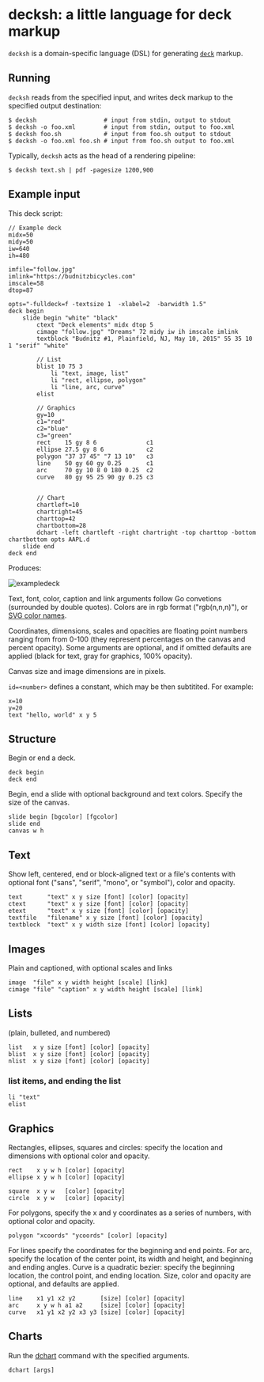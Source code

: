 # decksh: a little language for deck markup

```decksh``` is a domain-specific language (DSL) for generating [```deck```](https://github.com/ajstarks/deck/blob/master/README.md) markup.

## Running

```decksh``` reads from the specified input, and writes deck markup to the specified output destination:

	$ decksh                   # input from stdin, output to stdout
	$ decksh -o foo.xml        # input from stdin, output to foo.xml
	$ decksh foo.sh            # input from foo.sh output to stdout
	$ decksh -o foo.xml foo.sh # input from foo.sh output to foo.xml
	
Typically, ```decksh``` acts as the head of a rendering pipeline:

	$ decksh text.sh | pdf -pagesize 1200,900 

## Example input

This deck script:

	// Example deck
	midx=50
	midy=50
	iw=640
	ih=480

	imfile="follow.jpg"
	imlink="https://budnitzbicycles.com"
	imscale=58
	dtop=87

	opts="-fulldeck=f -textsize 1  -xlabel=2  -barwidth 1.5"
	deck begin
		slide begin "white" "black"
			ctext "Deck elements" midx dtop 5
			cimage "follow.jpg" "Dreams" 72 midy iw ih imscale imlink
			textblock "Budnitz #1, Plainfield, NJ, May 10, 2015" 55 35 10 1 "serif" "white"

			// List
			blist 10 75 3
				li "text, image, list"
				li "rect, ellipse, polygon"
				li "line, arc, curve"
			elist

			// Graphics
			gy=10
			c1="red"
			c2="blue"
			c3="green"
			rect    15 gy 8 6              c1
			ellipse 27.5 gy 8 6            c2
			polygon "37 37 45" "7 13 10"   c3
			line    50 gy 60 gy 0.25       c1
			arc     70 gy 10 8 0 180 0.25  c2
			curve   80 gy 95 25 90 gy 0.25 c3


			// Chart
			chartleft=10
			chartright=45
			charttop=42
			chartbottom=28
			dchart -left chartleft -right chartright -top charttop -bottom chartbottom opts AAPL.d 
		slide end
	deck end

	
Produces:

![exampledeck](exampledeck.png)
	
Text, font, color, caption and link arguments follow Go convetions (surrounded by double quotes).
Colors are in rgb format ("rgb(n,n,n)"), or [SVG color names](https://www.w3.org/TR/SVG11/types.html#ColorKeywords).

Coordinates, dimensions, scales and opacities are floating point numbers ranging from from 0-100 
(they represent percentages on the canvas and percent opacity).  Some arguments are optional, and 
if omitted defaults are applied (black for text, gray for graphics, 100% opacity).

Canvas size and image dimensions are in pixels.

```id=<number>``` defines a constant, which may be then subtitited. For example:

	x=10
	y=20
	text "hello, world" x y 5


## Structure

Begin or end a deck.

	deck begin
	deck end
	
Begin, end a slide with optional background and text colors.
Specify the size of the canvas.

	slide begin [bgcolor] [fgcolor]
	slide end
	canvas w h
	
## Text 

Show left, centered, end or block-aligned text or a file's contents with 
optional font ("sans", "serif", "mono", or "symbol"), color and opacity.

	text       "text" x y size [font] [color] [opacity]
	ctext      "text" x y size [font] [color] [opacity]
	etext      "text" x y size [font] [color] [opacity]
	textfile   "filename" x y size [font] [color] [opacity]
	textblock  "text" x y width size [font] [color] [opacity]
	
## Images 

Plain and captioned, with optional scales and links

	image  "file" x y width height [scale] [link]
	cimage "file" "caption" x y width height [scale] [link]
	
## Lists 
(plain, bulleted, and numbered)
	
	list   x y size [font] [color] [opacity]
	blist  x y size [font] [color] [opacity]
	nlist  x y size [font] [color] [opacity]

### list items, and ending the list

	li "text"
	elist
	
## Graphics

Rectangles, ellipses, squares and circles: specify the location and dimensions with optional color and opacity.

	rect    x y w h [color] [opacity]
	ellipse x y w h [color] [opacity]

	square  x y w   [color] [opacity]
	circle  x y w   [color] [opacity]

For polygons, specify the x and y coordinates as a series of numbers, with optional color and opacity.
	
	polygon "xcoords" "ycoords" [color] [opacity]

For lines specify the coordinates for the beginning and end points. For arc, specify the location of the center point, its width and height, and beginning and ending angles.
Curve is a quadratic bezier: specify the beginning location, the control point, and ending location.  Size, color and opacity are optional, and defaults are applied.

	line    x1 y1 x2 y2       [size] [color] [opacity]
	arc     x y w h a1 a2     [size] [color] [opacity]
	curve   x1 y1 x2 y2 x3 y3 [size] [color] [opacity]

## Charts

Run the [dchart](https://github.com/ajstarks/deck/blob/master/cmd/dchart/README.md) command with the specified arguments.

	dchart [args]

